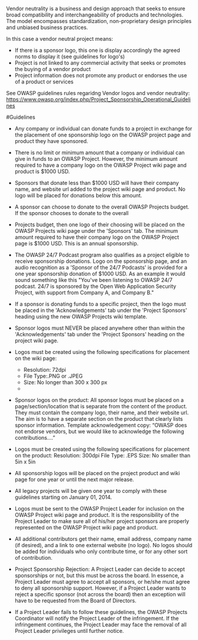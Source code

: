 Vendor neutrality is a business and design approach that seeks to ensure broad compatibility and interchangeability of products and technologies. The model encompasses standardization, non-proprietary design principles and unbiased business practices.

In this case a vendor neutral project means:
*  If there is a sponsor logo, this one is display accordingly the agreed norms to display it (see guidelines for logo's)
*  Project is not linked to any commercial activity that seeks or promotes the buying of a vendor product
*  Project information does not promote any product or endorses the use of a product or services 

See OWASP guidelines rules regaridng Vendor logos and vendor neutrality:
https://www.owasp.org/index.php/Project_Sponsorship_Operational_Guidelines

#Guidelines
* Any company or individual can donate funds to a project in exchange for the placement of one sponsorship logo on the OWASP project page and product they have sponsored.
* There is no limit or minimum amount that a company or individual can give in funds to an OWASP Project. However, the minimum amount required to have a company logo on the OWASP Project wiki page and product is $1000 USD.
* Sponsors that donate less than $1000 USD will have their company name, and website url added to the project wiki page and product. No logo will be placed for donations below this amount.
* A sponsor can choose to donate to the overall OWASP Projects budget. If the sponsor chooses to donate to the overall
* Projects budget, then one logo of their choosing will be placed on the OWASP Projects wiki page under the 'Sponsors' tab. The minimum amount required to have their company logo on the OWASP Project page is $1000 USD. This is an annual sponsorship.
* The OWASP 24/7 Podcast program also qualifies as a project eligible to receive sponsorship donations. Logo on the sponsorship page, and an audio recognition as a 'Sponsor of the 24/7 Podcasts' is provided for a one year sponsorship donation of $1000 USD. As an example it would sound something like this "You've been listening to OWASP 24/7 podcast. 24/7 is sponsored by the Open Web Application Security Project, with support from Company A, and Company B."
* If a sponsor is donating funds to a specific project, then the logo must be placed in the 'Acknowledgements' tab under the 'Project Sponsors' heading using the new OWASP Projects wiki template.
* Sponsor logos must NEVER be placed anywhere other than within the 'Acknowledgements' tab under the 'Project Sponsors' heading on the project wiki page.
* Logos must be created using the following specifications for placement on the wiki page:
    * Resolution: 72dpi
    * File Type:.PNG or .JPEG
    * Size: No longer than 300 x 300 px
    * 
* Sponsor logos on the product: All sponsor logos must be placed on a page/section/location that is separate from the content of the product. They must contain the company logo, their name, and their website url. The aim is to have a separate section on the product that clearly lists sponsor information. Template acknowledgement copy: “OWASP does not endorse vendors, but we would like to acknowledge the following contributions....”
* Logos must be created using the following specifications for placement on the product:
Resolution: 300dpi
File Type: .EPS
Size: No smaller than 5in x 5in

* All sponsorship logos will be placed on the project product and wiki page for one year or until the next major release.
* All legacy projects will be given one year to comply with these guidelines starting on January 01, 2014.
* Logos must be sent to the OWASP Project Leader for inclusion on the OWASP Project wiki page and product. It is the responsibility of the Project Leader to make sure all of his/her project sponsors are properly represented on the OWASP Project wiki page and product.
* All additional contributors get their name, email address, company name (if desired), and a link to one external website (no logo). No logos should be added for individuals who only contribute time, or for any other sort of contribution.
* Project Sponsorship Rejection: A Project Leader can decide to accept sponsorships or not, but this must be across the board. In essence, a Project Leader must agree to accept all sponsors, or he/she must agree to deny all sponsorship support. However, if a Project Leader wants to reject a specific sponsor (not across the board) then an exception will have to be requested from the Board of Directors.
* If a Project Leader fails to follow these guidelines, the OWASP Projects Coordinator will notify the Project Leader of the infringement. If the infringement continues, the Project Leader may face the removal of all Project Leader privileges until further notice.
